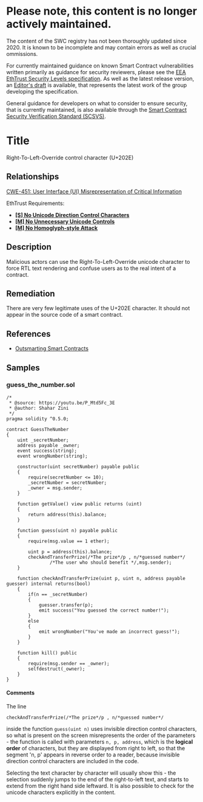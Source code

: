 # Please note, this content is no longer actively maintained.

The content of the SWC registry has not been thoroughly updated since 2020. It is known to be incomplete and may contain errors as well as crucial ommissions.

For currently maintained guidance on known Smart Contract vulnerabilities written primarily as guidance for security reviewers, please see the
[EEA EthTrust Security Levels specification](https://entethalliance.org/specs/ethtrust-sl). As well as the latest release version, an
[Editor's draft](https://entethalliance.github.io/eta-registry/security-levels-spec.html) is available, that represents the latest work of the group developing the specification.

General guidance for developers on what to consider to ensure security, that is currently maintained, is also available through the 
[Smart Contract Security Verification Standard (SCSVS)](https://github.com/ComposableSecurity/SCSVS).

# Title

Right-To-Left-Override control character (U+202E)

## Relationships

[CWE-451: User Interface (UI) Misrepresentation of Critical Information](http://cwe.mitre.org/data/definitions/451.html)

EthTrust Requirements:
- [**[S] No Unicode Direction Control Characters**](https://entethalliance.org/specs/ethtrust-sl/#req-1-unicode-bdo)
- [**[M] No Unnecessary Unicode Controls**](https://entethalliance.org/specs/ethtrust-sl/#req-2-unicode-bdo)
- [**[M] No Homoglyph-style Attack**](https://entethalliance.org/specs/ethtrust-sl/#req-2-no-homoglyph-attack)

## Description

Malicious actors can use the Right-To-Left-Override unicode character to force RTL text rendering and confuse users as to the real intent of a contract.

## Remediation

There are very few legitimate uses of the U+202E character. It should not appear in the source code of a smart contract.

## References

- [Outsmarting Smart Contracts](https://youtu.be/P_Mtd5Fc_3E?t=1813)

## Samples

### guess_the_number.sol

```solidity
/*
 * @source: https://youtu.be/P_Mtd5Fc_3E
 * @author: Shahar Zini
 */
pragma solidity ^0.5.0;

contract GuessTheNumber
{
    uint _secretNumber;
    address payable _owner;
    event success(string);
    event wrongNumber(string);

    constructor(uint secretNumber) payable public
    {
        require(secretNumber <= 10);
        _secretNumber = secretNumber;
        _owner = msg.sender;
    }

    function getValue() view public returns (uint)
    {
        return address(this).balance;
    }

    function guess(uint n) payable public
    {
        require(msg.value == 1 ether);

        uint p = address(this).balance;
        checkAndTransferPrize(/*The prize‮/*rebmun desseug*/n , p/*‭
		        /*The user who should benefit */,msg.sender);
    }

    function checkAndTransferPrize(uint p, uint n, address payable guesser) internal returns(bool)
    {
        if(n == _secretNumber)
        {
            guesser.transfer(p);
            emit success("You guessed the correct number!");
        }
        else
        {
            emit wrongNumber("You've made an incorrect guess!");
        }
    }

    function kill() public
    {
        require(msg.sender == _owner);
        selfdestruct(_owner);
    }
}
```

#### Comments

The line

```
checkAndTransferPrize(/*The prize‮/*rebmun desseug*/n , p/*
```

inside the function `guess(uint n)` uses invisible direction control characters, so what is present on the screen misrepresents the order
of the parameters - the function is called with parameters `n, p, address`, which is the **logical order** of characters,
but they are displayed from right to left, so that the segment 'n, p' appears in reverse order to a reader, 
because invisible direction control characters are included in the code.

Selecting the text character by character will usually show this - the selection suddenly jumps to the end of the right-to-left text,
and starts to extend from the right hand side leftward. It is also possible to check for the unicode characters explicitly in the content.
